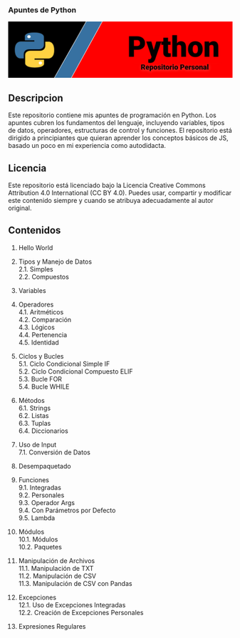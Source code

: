 ### Apuntes de Python

<img src="/Resources/bpy.png">

## Descripcion

Este repositorio contiene mis apuntes de programación en Python. Los apuntes cubren los fundamentos del lenguaje, incluyendo variables, tipos de datos, operadores, estructuras de control y funciones. El repositorio está dirigido a principiantes que quieran aprender los conceptos básicos de JS, basado un poco en mi experiencia como autodidacta.

## Licencia

Este repositorio está licenciado bajo la Licencia Creative Commons Attribution 4.0 International (CC BY 4.0). Puedes usar, compartir y modificar este contenido siempre y cuando se atribuya adecuadamente al autor original.


## Contenidos

1. Hello World

2. Tipos y Manejo de Datos  
    2.1. Simples  
    2.2. Compuestos  

3. Variables  

4. Operadores  
    4.1. Aritméticos  
    4.2. Comparación  
    4.3. Lógicos  
    4.4. Pertenencia  
    4.5. Identidad  

5. Ciclos y Bucles  
    5.1. Ciclo Condicional Simple IF  
    5.2. Ciclo Condicional Compuesto ELIF  
    5.3. Bucle FOR  
    5.4. Bucle WHILE  

6. Métodos  
    6.1. Strings  
    6.2. Listas  
    6.3. Tuplas  
    6.4. Diccionarios  

7. Uso de Input  
    7.1. Conversión de Datos  

8. Desempaquetado  

9. Funciones  
    9.1. Integradas  
    9.2. Personales  
    9.3. Operador Args  
    9.4. Con Parámetros por Defecto  
    9.5. Lambda  

10. Módulos  
    10.1. Módulos  
    10.2. Paquetes  

11. Manipulación de Archivos  
    11.1. Manipulación de TXT  
    11.2. Manipulación de CSV  
    11.3. Manipulación de CSV con Pandas  

12. Excepciones  
    12.1. Uso de Excepciones Integradas  
    12.2. Creación de Excepciones Personales  

13. Expresiones Regulares  
